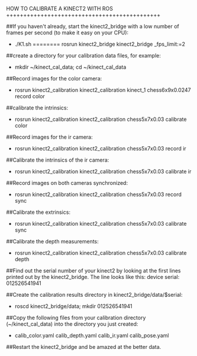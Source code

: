 HOW TO CALIBRATE A KINECT2 WITH ROS 
+++++++++++++++++++++++++++++++++++++++++++++

##If you haven't already, start the kinect2_bridge with a low number of frames per second (to make it easy on your CPU): 
 - ./K1.sh    ========  rosrun kinect2_bridge kinect2_bridge _fps_limit:=2

##create a directory for your calibration data files, for example: 
 - mkdir ~/kinect_cal_data; cd ~/kinect_cal_data

##Record images for the color camera: 
 - rosrun kinect2_calibration kinect2_calibration kinect_1 chess6x9x0.0247 record color

##calibrate the intrinsics: 
 - rosrun kinect2_calibration kinect2_calibration chess5x7x0.03 calibrate color

##Record images for the ir camera: 
 - rosrun kinect2_calibration kinect2_calibration chess5x7x0.03 record ir

##Calibrate the intrinsics of the ir camera: 
 - rosrun kinect2_calibration kinect2_calibration chess5x7x0.03 calibrate ir

##Record images on both cameras synchronized: 
 - rosrun kinect2_calibration kinect2_calibration chess5x7x0.03 record sync

##Calibrate the extrinsics: 
 - rosrun kinect2_calibration kinect2_calibration chess5x7x0.03 calibrate sync

##Calibrate the depth measurements: 
 - rosrun kinect2_calibration kinect2_calibration chess5x7x0.03 calibrate depth

##Find out the serial number of your kinect2 by looking at the first lines printed out by the kinect2_bridge. The line looks like this: device serial: 012526541941

##Create the calibration results directory in kinect2_bridge/data/$serial: 
 - roscd kinect2_bridge/data; mkdir 012526541941

##Copy the following files from your calibration directory (~/kinect_cal_data) into the directory you just created: 
 - calib_color.yaml calib_depth.yaml calib_ir.yaml calib_pose.yaml

##Restart the kinect2_bridge and be amazed at the better data.
